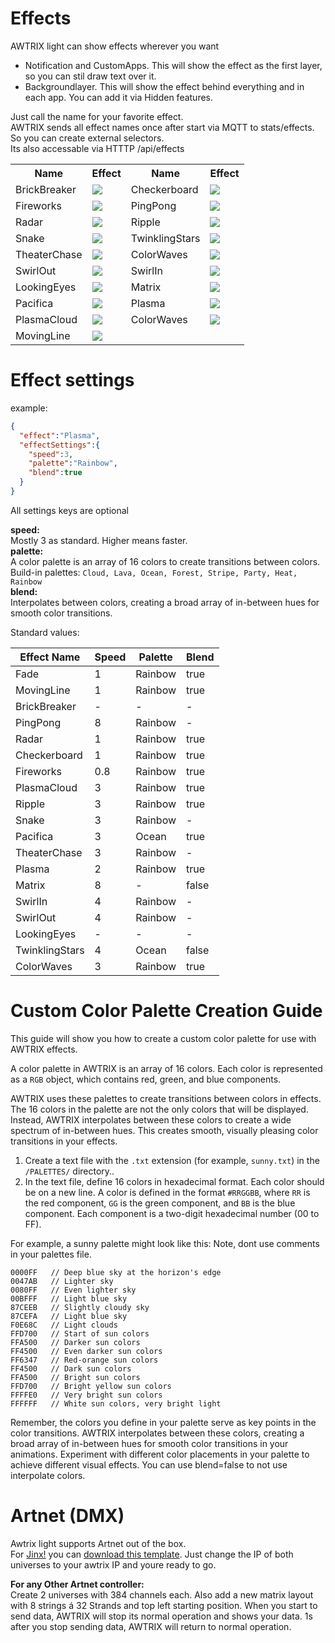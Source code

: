 # Effects

AWTRIX light can show effects wherever you want
- Notification and CustomApps. This will show the effect as the first layer, so you can stil draw text over it.  
- Backgroundlayer. This will show the effect behind everything and in each app. You can add it via Hidden features.
  
Just call the name for your favorite effect.  
AWTRIX sends all effect names once after start via MQTT to stats/effects. So you can create external selectors.  
Its also accessable via HTTTP /api/effects  

<table>
  <tr>
    <th>Name</th>
    <th>Effect</th>
    <th>Name</th>
    <th>Effect</th>
  </tr>
  <tr>
    <td>BrickBreaker</td>
    <td><img src="https://raw.githubusercontent.com/Blueforcer/awtrix-light/main/docs/assets/BrickBreaker.gif" style="max-height:100px;"></td>
    <td>Checkerboard</td>
    <td><img src="https://raw.githubusercontent.com/Blueforcer/awtrix-light/main/docs/assets/Checkerboard.gif" style="max-height:100px;"></td>
  </tr>
  <tr>
    <td>Fireworks</td>
    <td><img src="https://raw.githubusercontent.com/Blueforcer/awtrix-light/main/docs/assets/Fireworks.gif" style="max-height:100px;"></td>
     <td>PingPong</td>
    <td><img src="https://raw.githubusercontent.com/Blueforcer/awtrix-light/main/docs/assets/PingPong.gif" style="max-height:100px;"></td>
  </tr>
  </tr>
    <tr>
    <td>Radar</td>
    <td><img src="https://raw.githubusercontent.com/Blueforcer/awtrix-light/main/docs/assets/Radar.gif" style="max-height:100px;"></td>
     <td>Ripple</td>
    <td><img src="https://raw.githubusercontent.com/Blueforcer/awtrix-light/main/docs/assets/Ripple.gif" style="max-height:100px;"></td>
  </tr>
   <tr>
    <td>Snake</td>
    <td><img src="https://raw.githubusercontent.com/Blueforcer/awtrix-light/main/docs/assets/Snake.gif" style="max-height:100px;"></td>
     <td>TwinklingStars</td>
    <td><img src="https://raw.githubusercontent.com/Blueforcer/awtrix-light/main/docs/assets/TwinklingStars.gif" style="max-height:100px;"></td>
  </tr>
   <tr>
    <td>TheaterChase</td>
    <td><img src="https://raw.githubusercontent.com/Blueforcer/awtrix-light/main/docs/assets/TheaterChase.gif" style="max-height:100px;"></td>
      <td>ColorWaves</td>
    <td><img src="https://raw.githubusercontent.com/Blueforcer/awtrix-light/main/docs/assets/ColorWaves.gif" style="max-height:100px;"></td>
  </tr>
     <tr>
    <td>SwirlOut</td>
    <td><img src="https://raw.githubusercontent.com/Blueforcer/awtrix-light/main/docs/assets/SwirlOut.gif" style="max-height:100px;"></td>
    <td>SwirlIn</td>
    <td><img src="https://raw.githubusercontent.com/Blueforcer/awtrix-light/main/docs/assets/SwirlIn.gif" style="max-height:100px;"></td>
  </tr>
<tr>
    <td>LookingEyes</td>
    <td><img src="https://raw.githubusercontent.com/Blueforcer/awtrix-light/main/docs/assets/LookingEyes.gif" style="max-height:100px;"></td>
     <td>Matrix</td>
    <td><img src="https://raw.githubusercontent.com/Blueforcer/awtrix-light/main/docs/assets/Matrix.gif" style="max-height:100px;"></td>
  </tr>
           <tr>
    <td>Pacifica</td>
    <td><img src="https://raw.githubusercontent.com/Blueforcer/awtrix-light/main/docs/assets/Pacifica.gif" style="max-height:100px;"></td>
     <td>Plasma</td>
    <td><img src="https://raw.githubusercontent.com/Blueforcer/awtrix-light/main/docs/assets/Plasma.gif" style="max-height:100px;"></td>
  </tr>
               <tr>
    <td>PlasmaCloud</td>
    <td><img src="https://raw.githubusercontent.com/Blueforcer/awtrix-light/main/docs/assets/PlasmaCloud.gif" style="max-height:100px;"></td>
    <td>ColorWaves</td>
    <td><img src="https://raw.githubusercontent.com/Blueforcer/awtrix-light/main/docs/assets/ColorWaves.gif" style="max-height:100px;"></td>
  </tr>
    <tr>
    <td>MovingLine</td>
    <td><img src="https://raw.githubusercontent.com/Blueforcer/awtrix-light/main/docs/assets/MovingLine.gif" style="max-height:100px;"></td>
  </tr>
</table>


# Effect settings
example:  
```json
{
  "effect":"Plasma",
  "effectSettings":{
    "speed":3,
    "palette":"Rainbow",
    "blend":true
  }
}
```
All settings keys are optional

**speed:**  
Mostly 3 as standard. Higher means faster.  
**palette:**  
A color palette is an array of 16 colors to create transitions between colors.   
Build-in palettes: `Cloud, Lava, Ocean, Forest, Stripe, Party, Heat, Rainbow`  
**blend:**  
Interpolates between colors, creating a broad array of in-between hues for smooth color transitions.  
  
Standard values:  
  
| Effect Name | Speed | Palette | Blend |
|-------------|-------|---------|-----------|
| Fade | 1 | Rainbow | true |
| MovingLine | 1 | Rainbow | true |
| BrickBreaker | - | - | - |
| PingPong | 8 | Rainbow | - |
| Radar | 1 | Rainbow | true |
| Checkerboard | 1 | Rainbow | true |
| Fireworks | 0.8 | Rainbow | true |
| PlasmaCloud | 3 | Rainbow | true |
| Ripple | 3 | Rainbow | true |
| Snake | 3 | Rainbow | - |
| Pacifica | 3 | Ocean | true |
| TheaterChase | 3 | Rainbow | - |
| Plasma | 2 | Rainbow | true |
| Matrix | 8 | - | false |
| SwirlIn | 4 | Rainbow | - |
| SwirlOut | 4 | Rainbow | - |
| LookingEyes | - | - | - |
| TwinklingStars | 4 | Ocean | false |
| ColorWaves | 3 | Rainbow | true |



# Custom Color Palette Creation Guide

This guide will show you how to create a custom color palette for use with AWTRIX effects.

A color palette in AWTRIX is an array of 16 colors. Each color is represented as a `RGB` object, which contains red, green, and blue components. 

AWTRIX uses these palettes to create transitions between colors in effects. The 16 colors in the palette are not the only colors that will be displayed. Instead, AWTRIX interpolates between these colors to create a wide spectrum of in-between hues. This creates smooth, visually pleasing color transitions in your effects.

1. Create a text file with the `.txt` extension (for example, `sunny.txt`) in the `/PALETTES/` directory..
2. In the text file, define 16 colors in hexadecimal format. Each color should be on a new line. A color is defined in the format `#RRGGBB`, where `RR` is the red component, `GG` is the green component, and `BB` is the blue component. Each component is a two-digit hexadecimal number (00 to FF). 
  
For example, a sunny palette might look like this:
Note, dont use comments in your palettes file.  
  
```
0000FF   // Deep blue sky at the horizon's edge
0047AB   // Lighter sky
0080FF   // Even lighter sky
00BFFF   // Light blue sky
87CEEB   // Slightly cloudy sky
87CEFA   // Light blue sky
F0E68C   // Light clouds
FFD700   // Start of sun colors
FFA500   // Darker sun colors
FF4500   // Even darker sun colors
FF6347   // Red-orange sun colors
FF4500   // Dark sun colors
FFA500   // Bright sun colors
FFD700   // Bright yellow sun colors
FFFFE0   // Very bright sun colors
FFFFFF   // White sun colors, very bright light
```

Remember, the colors you define in your palette serve as key points in the color transitions. AWTRIX interpolates between these colors, creating a broad array of in-between hues for smooth color transitions in your animations. Experiment with different color placements in your palette to achieve different visual effects. You can use blend=false to not use interpolate colors.

# Artnet (DMX)
  
Awtrix light supports Artnet out of the box.  
For [Jinx!](http://www.live-leds.de/) you can <a href="awtrix_light.jnx" download>download this template</a>. Just change the IP of both universes to your awtrix IP and youre ready to go.

**For any Other Artnet controller:**    
Create 2 universes with 384 channels each. Also add a new matrix layout with 8 strings á 32 Strands and top left starting position. When you start to send data, AWTRIX will stop its normal operation and shows your data. 1s after you stop sending data, AWTRIX will return to normal operation.
  
